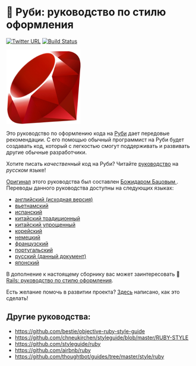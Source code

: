 # :blue_book: Руби: руководство по стилю оформления

[![Twitter URL](https://img.shields.io/twitter/url/http/shields.io.svg?style=social)](https://twitter.com/intent/tweet?button_hashtag=RubyStyleGuide&text=%D0%9F%D0%B8%D1%88%D0%B8%20%D0%BA%D0%BE%D0%B4%20%D0%BD%D0%B0%20Ruby%20%D1%81%D0%BE%20%D1%81%D1%82%D0%B8%D0%BB%D0%B5%D0%BC!&url=https://github.com/arbox/ruby-style-guide)
[![Build Status](https://travis-ci.org/arbox/ruby-style-guide.svg?branch=master)](https://travis-ci.org/arbox/ruby-style-guide)

<img src="assets/Ruby_Logo.jpg" width="200px" height="200px" />

Это руководство по оформлению кода на [Руби](https://www.ruby-lang.org/ru/) дает
передовые рекомендации. С его помощью обычный программист на Руби будет создавать
код, который с легкостью смогут поддерживать и развивать другие обычные разработчики.

Хотите писать _качественный_ код на Руби? Читайте [руководство][russian]
на _русском_ языке!

[Оригинал][english] этого руководства был составлен [Божидаром Бацовым
][bbatsov]. Переводы данного руководства доступны на следующих языках:

* [английский (исходная версия)][english]
* [вьетнамский](https://github.com/scrum2b/ruby-style-guide/blob/master/README-viVN.md)
* [испанский](https://github.com/alemohamad/ruby-style-guide/blob/master/README-esLA.md)
* [китайский традиционный](https://github.com/JuanitoFatas/ruby-style-guide/blob/master/README-zhTW.md)
* [китайский упрощенный](https://github.com/JuanitoFatas/ruby-style-guide/blob/master/README-zhCN.md)
* [корейский](https://github.com/dalzony/ruby-style-guide/blob/master/README-koKR.md)
* [немецкий](https://github.com/arbox/de-ruby-style-guide/blob/master/README-deDE.md)
* [французский](https://github.com/gauthier-delacroix/ruby-style-guide/blob/master/README-frFR.md)
* [португальский](https://github.com/rubensmabueno/ruby-style-guide/blob/master/README-PT-BR.md)
* [русский (данный документ)](https://github.com/arbox/ruby-style-guide/blob/master/README-ruRU.md)
* [японский](https://github.com/fortissimo1997/ruby-style-guide/blob/japanese/README.ja.md)

В дополнение к настоящему сборнику вас может заинтересовать
:green_book: [Rails: руководство по стилю оформления](https://github.com/arbox/rails-style-guide/blob/master/README-ruRU.md).

Есть желание помочь в развитии проекта? [Здесь](CONTRIBUTING-ruRU.md) написано,
как это сделать!

## Другие руководства:

* https://github.com/bestie/objective-ruby-style-guide
* https://github.com/chneukirchen/styleguide/blob/master/RUBY-STYLE
* https://github.com/styleguide/ruby
* https://github.com/airbnb/ruby
* https://github.com/thoughtbot/guides/tree/master/style/ruby

[russian]: https://github.com/arbox/ruby-style-guide/blob/master/README-ruRU.md
[english]: https://github.com/bbatsov/ruby-style-guide/blob/master/README.md
[bbatsov]: https://github.com/bbatsov
